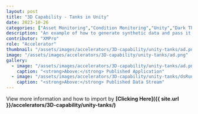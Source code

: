 ```yaml
---
layout: post
title: "3D Capability - Tanks in Unity"
date: 2023-10-26
categories: ["Asset Monitoring","Condition Monitoring","Unity","Dark Theme"]
description: "An example of how to generate synthetic data and pass it through a data stream to a Unity model running within an application."
contributor: "XMPro"
role: "Accelerator"
thumbnail: "/assets/images/accelerators/3D-capability/unity-tanks/ad.png"
image: "/assets/images/accelerators/3D-capability/unity-tanks/ad.png"
gallery:
  - image: "/assets/images/accelerators/3D-capability/unity-tanks/ad.png"
    caption: "<strong>Above:</strong> Published Application"
  - image: "/assets/images/accelerators/3D-capability/unity-tanks/dsRunning.png"
    caption: "<strong>Above:</strong> Published Data Stream"
---
```


View more information and how to import by <strong>[Clicking Here]({{ site.url }}/accelerators/3D-capability/unity-tanks/)</strong>